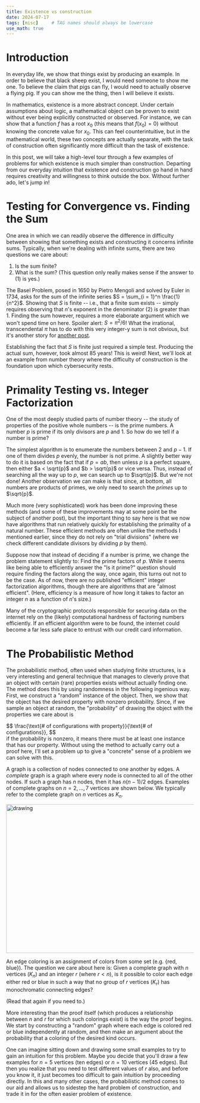 ```yaml
---
title: Existence vs construction
date: 2024-07-17
tags: [misc]     # TAG names should always be lowercase
use_math: true
---
```


# Introduction
In everyday life, we show that things exist by producing an example. In order to believe that black sheep exist, I would need someone to show me one. To believe the claim that pigs can fly, I would need to actually observe a flying pig. If you can show me the thing, then I will believe it exists.

In mathematics, existence is a more abstract concept. Under certain assumptions about logic, a mathematical object can be proven to exist without ever being explicitly constructed or observed. For instance, we can show that a function $f$ has a root $x_0$ (this means that $f(x_0) = 0$) without knowing the concrete value for $x_0$. This can feel counterintuitive, but in the mathematical world, these two concepts are actually separate, with the task of construction often significantly more difficult than the task of existence.

In this post, we will take a high-level tour through a few examples of problems for which existence is much simpler than construction. Departing from our everyday intuition that existence and construction go hand in hand requires creativity and willingness to think outside the box. Without further ado, let's jump in!

# Testing for Convergence vs. Finding the Sum
One area in which we can readily observe the difference in difficulty between showing that something exists and constructing it concerns infinite sums. Typically, when we're dealing with infinite sums, there are two questions we care about:
1. Is the sum finite?
2. What is the sum? (This question only really makes sense if the answer to (1) is yes.)

The Basel Problem, posed in 1650 by Pietro Mengoli and solved by Euler in 1734, asks for the sum of the infinite series $S = \sum_{i = 1}^n \frac{1}{n^2}$. Showing that $S$ is finite -- i.e., that a finite sum exists -- simply requires observing that $n$'s exponent in the denominator (2) is greater than 1. Finding the sum however, requires a more elaborate argument which we won't spend time on here. Spoiler alert: $S = \pi^2 / 6$! What the irrational, transcendental $\pi$ has to do with this very integer-y sum is not obvious, but it's another story for [another post](https://www.jgindi.me/posts/euler-basel/).

Establishing the fact that $S$ is finite just required a simple test. Producing the actual sum, however, took almost 85 years! This is weird! Next, we'll look at an example from number theory where the difficulty of construction is the foundation upon which cybersecurity rests.

# Primality Testing vs. Integer Factorization
One of the most deeply studied parts of number theory -- the study of properties of the positive whole numbers -- is the prime numbers. A number $p$ is prime if its only divisors are $p$ and $1$. So how do we tell if a number is prime?

The simplest algorithm is to enumerate the numbers between $2$ and $p - 1$. If one of them divides $p$ evenly, the number is not prime. A slightly better way to do it is based on the fact that if $p = ab$, then unless $p$ is a perfect square, then either $a < \sqrt{p}$ and $b > \sqrt{p}$ or vice versa. Thus, instead of searching all the way up to $p$, we can search up to $\sqrt{p}$. But we're not done! Another observation we can make is that since, at bottom, all numbers are products of primes, we only need to search the _primes_ up to $\sqrt{p}$.

Much more (very sophisticated) work has been done improving these methods (and some of these improvements may at some point be the subject of another post), but the important thing to say here is that we now have algorithms that run relatively quickly for establishing the primality of a natural number. These efficient methods are often unlike the methods I mentioned earlier, since they do not rely on "trial divisions" (where we check different candidate divisors by dividing $p$ by them).

Suppose now that instead of deciding if a number is prime, we change the problem statement slightly to: Find the prime factors of $p$. While it seems like being able to efficiently answer the "Is it prime?" question should require finding the factors along the way, once again, this turns out not to be the case. As of now, there are no published "efficient" integer factorization algorithms, though there are algorithms that are "almost efficient". (Here, efficiency is a measure of how long it takes to factor an integer $n$ as a function of $n$'s size.)

Many of the cryptographic protocols responsible for securing data on the internet rely on the (likely) computational hardness of factoring numbers efficiently. If an efficient algorithm were to be found, the internet could become a far less safe place to entrust with our credit card information.

# The Probabilistic Method
The probabilistic method, often used when studying finite structures, is a very interesting and general technique that manages to cleverly prove that an object with certain (rare) properties exists without actually finding one. The method does this by using randomness in the following ingenious way. First, we construct a "random" instance of the object. Then, we show that the object has the desired property with nonzero probability. Since, if we sample an object at random, the "probability" of drawing the object with the properties we care about is
<div>
$$
    \frac{\text{# of configurations with property}}{\text{# of configurations}},
$$
</div>
if the probability is nonzero, it means there must be at least one instance that has our property. Without using the method to actually carry out a proof here, I'll set a problem up to give a "concrete" sense of a problem we can solve with this.

A graph is a collection of nodes connected to one another by edges. A _complete_ graph is a graph where every node is connected to all of the other nodes. If such a graph has $n$ nodes, then it has $n(n - 1) / 2$ edges. Examples of complete graphs on $n = 2, ..., 7$ vertices are shown below. We typically refer to the complete graph on $n$ vertices as $K_n$.

<img src="complete.png" alt="drawing" width="550" height="400"/>

An edge coloring is an assignment of colors from some set (e.g. {red, blue}). The question we care about here is: Given a complete graph with $n$ vertices ($K_n$) and an integer $r$ (where $r < n$), is it possible to color each edge either red or blue in such a way that no group of $r$ vertices ($K_r$) has monochromatic connecting edges?

(Read that again if you need to.)

More interesting than the proof itself (which produces a relationship between $n$ and $r$ for which such colorings exist) is the way the proof begins. We start by constructing a "random" graph where each edge is colored red or blue independently at random, and then make an argument about the probability that a coloring of the desired kind occurs.

One can imagine sitting down and drawing some small examples to try to gain an intuition for this problem. Maybe you decide that you'll draw a few examples for $n=5$ vertices (ten edges) or $n = 10$ vertices (45 edges). But then you realize that you need to test different values of $r$ also, and before you know it, it just becomes too difficult to gain intuition by proceeding directly. In this and many other cases, the probabilistic method comes to our aid and allows us to sidestep the hard problem of construction, and trade it in for the often easier problem of existence.